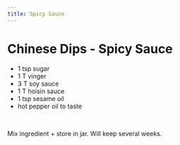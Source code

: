 ```yaml
---
title: Spicy Sauce
---
```

# Chinese Dips - Spicy Sauce

- 1 tsp sugar
- 1 T vinger
- 3 T soy sauce
- 1 T hoisin sauce
- 1 tsp sesame oil
- hot pepper oil to taste
<br>

Mix ingredient + store in jar. Will keep several weeks.
